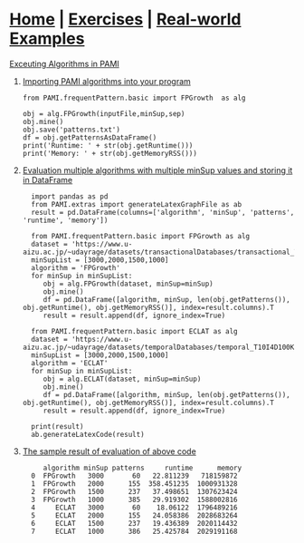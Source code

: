 # **[Home](index.html) | [Exercises](exercises.html) | [Real-world Examples](examples.html)**  


[Exceuting Algorithms in PAMI](utilization.html)    
   1. [Importing PAMI algorithms into your program](useAlgo.html)
   
          from PAMI.frequentPattern.basic import FPGrowth  as alg
          
          obj = alg.FPGrowth(inputFile,minSup,sep)
          obj.mine()
          obj.save('patterns.txt')
          df = obj.getPatternsAsDataFrame()
          print('Runtime: ' + str(obj.getRuntime()))
          print('Memory: ' + str(obj.getMemoryRSS()))

   2. [Evaluation multiple algorithms with multiple minSup values and storing it in DataFrame](useAlgo.md)
         
            import pandas as pd
            from PAMI.extras import generateLatexGraphFile as ab
            result = pd.DataFrame(columns=['algorithm', 'minSup', 'patterns', 'runtime', 'memory'])

            from PAMI.frequentPattern.basic import FPGrowth as alg
            dataset = 'https://www.u-aizu.ac.jp/~udayrage/datasets/transactionalDatabases/transactional_T10I4D100K.csv'
            minSupList = [3000,2000,1500,1000]
            algorithm = 'FPGrowth'
            for minSup in minSupList:
               obj = alg.FPGrowth(dataset, minSup=minSup)
               obj.mine()
               df = pd.DataFrame([algorithm, minSup, len(obj.getPatterns()), obj.getRuntime(), obj.getMemoryRSS()], index=result.columns).T
               result = result.append(df, ignore_index=True)
    
            from PAMI.frequentPattern.basic import ECLAT as alg
            dataset = 'https://www.u-aizu.ac.jp/~udayrage/datasets/temporalDatabases/temporal_T10I4D100K.csv'
            minSupList = [3000,2000,1500,1000]
            algorithm = 'ECLAT'
            for minSup in minSupList:
               obj = alg.ECLAT(dataset, minSup=minSup)
               obj.mine()
               df = pd.DataFrame([algorithm, minSup, len(obj.getPatterns()), obj.getRuntime(), obj.getMemoryRSS()], index=result.columns).T
               result = result.append(df, ignore_index=True)
    
            print(result)
            ab.generateLatexCode(result)
         
   3. [The sample result of evaluation of above code](useAlgo.md)

               algorithm minSup patterns     runtime      memory
            0  FPGrowth   3000       60   22.811239   718159872
            1  FPGrowth   2000      155  358.451235  1000931328
            2  FPGrowth   1500      237   37.498651  1307623424
            3  FPGrowth   1000      385   29.919302  1588002816
            4     ECLAT   3000       60    18.06122  1796489216
            5     ECLAT   2000      155   24.058386  2028683264
            6     ECLAT   1500      237   19.436389  2020114432
            7     ECLAT   1000      386   25.425784  2029191168

